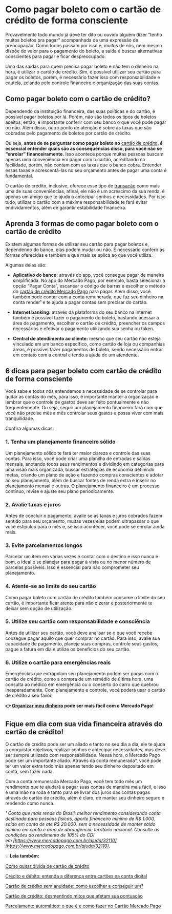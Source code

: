 # Como pagar boleto com o cartão de crédito de forma consciente

Provavelmente todo mundo já deve ter dito ou ouvido alguém dizer “tenho muitos boletos pra pagar” acompanhada de uma expressão de preocupação. Como todos passam por isso e, muitos de nós, nem mesmo dispõe do valor para o pagamento do boleto, a saída é buscar alternativas conscientes para pagar e ficar despreocupado.

Uma das saídas para quem precisa pagar boleto e não tem o dinheiro na hora, é utilizar o cartão de crédito. Sim, é possível utilizar seu cartão para pagar os boletos, porém, é necessário fazer isso com responsabilidade e cautela, zelando pelo controle financeiro e organização das suas contas.

## **Como pagar boleto com o cartão de crédito?**

Dependendo da instituição financeira, das suas políticas e do cartão, é possível pagar boletos por lá. Porém, não são todos os tipos de boletos aceitos, então, é importante conferir com seu banco o que você pode pagar ou não. Além disso, outro ponto de atenção é sobre as taxas que são cobradas pelo pagamento de boletos por cartão de crédito.

Ou seja, **antes de se perguntar como pagar boleto no** [cartão de crédito](https://meubolso.mercadopago.com.br/cartao-de-credito-mocinho-ou-vilao)**, é essencial entender quais são as consequências disso, para você não se “enrolar” financeiramente.** Isso acontece porque muitas pessoas buscam apenas uma conveniência em pagar com o cartão, acreditando na facilidade, porém, não contam com as taxas que o banco cobra. Entender essas taxas e acrescentá-las no seu orçamento antes de pagar uma conta é fundamental.

O cartão de crédito, inclusive, oferece esse tipo de [transação](https://meubolso.mercadopago.com.br/cartao-credito-mercado-pago-transacao-negada) como mais uma de suas conveniências, afinal, ele não é um acréscimo da sua renda, é apenas um amigo que te ajuda a antecipar sonhos e necessidades. Por isso tudo, utilizar o cartão com a máxima responsabilidade te fará evitar endividamentos, além de garantir estabilidade financeira.

## **Aprenda 3 formas de como pagar boleto com o cartão de crédito**

Existem algumas formas de utilizar seu cartão para pagar boletos e, dependendo do banco, elas podem mudar ou não. É necessário conferir as formas oferecidas e também a que mais se aplica ao que você utiliza.

Algumas delas são:

- **Aplicativo do banco:** através do app, você consegue pagar de maneira simplificada. No app do Mercado Pago, por exemplo, basta selecionar a opção “Pagar Conta”, escanear o código de barras e escolher o método do [cartão de crédito Mercado Pago](https://meubolso.mercadopago.com.br/o-cartao-de-credito-mercado-pago-chegou-saiba-como-pedir-o-seu) para pagar. Além disso, você também pode contar com a conta remunerada, que faz seu dinheiro na conta render¹ e te ajuda a pagar contas sem precisar do cartão.

- **Internet banking:** através da plataforma do seu banco na internet também é possível fazer o pagamento do boleto, bastando acessar a área de pagamento, escolher o cartão de crédito, preencher os campos necessários e efetivar o pagamento utilizando sua senha ou token.

- **Central de atendimento ao cliente:** mesmo que seu cartão não esteja vinculado em um banco específico, como cartão de loja ou companhias áreas, é possível fazer pagamentos de boleto, sendo necessário entrar em contato com a central e tendo a ajuda de um atendente. 

## 

## **6 dicas para pagar boleto com cartão de crédito de forma consciente**

Você sabe e todos nós entendemos a necessidade de se controlar para quitar as contas do mês, para isso, é importante manter a organização e lembrar que o controle de gastos deve ser feito pontualmente e não frequentemente. Ou seja, seguir um planejamento financeiro fará com que você não precise mês a mês controlar seus gastos e possa viver com mais tranquilidade.

Confira algumas dicas:

### **1. Tenha um planejamento financeiro sólido**

Um planejamento sólido te fará ter maior clareza e controle das suas contas. Para isso, você pode criar uma planilha de entradas e saídas mensais, anotando todos seus rendimentos e dividindo em categorias para uma visão mais organizada, buscar estratégias de economia definindo metas, criando um plano de ação e fazendo compras conscientes e adotar ao seu planejamento, além de buscar fontes de renda extra e inserir no planejamento mensal e outras. O planejamento financeiro é um processo contínuo, revise e ajuste seu plano periodicamente.

### **2. Avalie taxas e juros**

Antes de concluir o pagamento, avalie se as taxas e juros cobrados fazem sentido para seu orçamento, muitas vezes elas podem ultrapassar o que você estipulou para o mês e, se isso acontecer, você pode se enrolar ainda mais.

### **3. Evite parcelamentos longos**

Parcelar um item em várias vezes é contar com o destino e isso nunca é bom, o ideal é se planejar para pagar à vista ou no menor número de parcelas possíveis. Isso é essencial para não comprometer seu planejamento.

### **4. Atente-se ao limite do seu cartão**

Como pagar boleto com cartão de crédito também consome o limite do seu cartão, é importante ficar atento para não o zerar e posteriormente te deixar sem opção de utilização.

### **5. Utilize seu cartão com responsabilidade e consciência**

Antes de utilizar seu cartão, você deve analisar se o que você recebe consegue pagar aquilo que quer comprar no cartão. Para isso, avalie sua capacidade de pagamento, planeje suas compras, controle seus gastos, pague a fatura em dia e utilize os benefícios do seu cartão.

### **6. Utilize o cartão para emergências reais**

Emergências que extrapolam seu planejamento podem ser pagas com o cartão de crédito, como a compra de um remédio de última hora, uma consulta ao médico em emergência ou o conserto do carro que quebrou inesperadamente. Com planejamento e controle, você poderá usar o cartão de crédito a seu favor.

**👉 [Organizar meu dinheiro](https://meubolso.mercadopago.com.br/metas-financeiras-com-o-mercado-pago)[](https://meubolso.mercadopago.com.br/metas-financeiras-com-o-mercado-pago) pode ser mais fácil com o Mercado Pago!**

## **Fique em dia com sua vida financeira através do cartão de crédito!**

O cartão de crédito pode ser um aliado e tanto no seu dia a dia, ele te ajuda a conquistar objetivos, realizar sonhos e antecipar necessidades, mas deve ser sempre utilizado com responsabilidade. Nessa hora, o Mercado Pago pode ser um importante aliado. Através da conta remunerada*, você pode ter um valor extra todo mês apenas tendo seu dinheiro depositado em conta, sem fazer nada.

Com a conta remunerada Mercado Pago, você tem todo mês um rendimento que te ajudará a pagar suas contas de maneira mais fácil, e isso é uma mão na roda e tanto para se livrar dos juros das contas pagas através do cartão de crédito, além é claro, de manter seu dinheiro seguro e rendendo como nunca.

*¹ *Conta que mais rende do Brasil: melhor rendimento considerando conta destinada para pessoas físicas, aporte financeiro mínimo de R$ 1.000, saldo em conta de até R$ 20.000, sem a necessidade de manter saldo mínimo em conta e área de abrangência: território nacional. Consulte as condições do rendimento de 105% do CDI em [https://www.mercadopago.com.br/ajuda/32110](https://www.mercadopago.com.br/ajuda/32110).**

💡 **Leia também:**

[Como quitar dívida de cartão de crédito](https://meubolso.mercadopago.com.br/como-quitar-divida-cartao-credito)

[Crédito e débito: entenda a diferença entre cartões na conta digital](https://meubolso.mercadopago.com.br/credito-ou-debito-entenda-a-diferenca-entre-cartoes-na-conta-digital)

[Cartão de crédito sem anuidade: como escolher e conseguir um?](https://meubolso.mercadopago.com.br/cartao-de-credito-sem-anuidade)

[Cartão de crédito: desmentindo mitos que afetam sua pontuação](https://meubolso.mercadopago.com.br/mitos-cartao-de-credito-pontuacao)

[Parcelamento automático: o que é e como fazer no Cartão Mercado Pago](https://meubolso.mercadopago.com.br/parcelamento-de-fatura-automatico-cartao-mercado-pago)